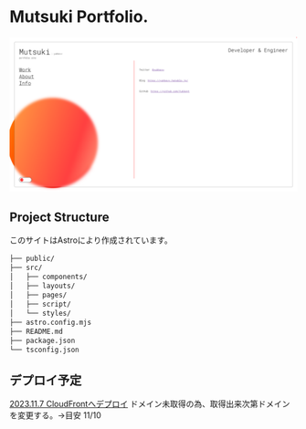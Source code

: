 # Mutsuki Portfolio.
<img alt="Demo" src="./src/images/Mutsuki_Portfolio.png" />

## Project Structure

このサイトはAstroにより作成されています。

```text
├── public/
├── src/
│   ├── components/
│   ├── layouts/
│   ├── pages/
│   ├── script/
│   └── styles/
├── astro.config.mjs
├── README.md
├── package.json
└── tsconfig.json
```

## デプロイ予定
[2023.11.7 CloudFrontへデプロイ](https://d5dduskphrrks.cloudfront.net/)
ドメイン未取得の為、取得出来次第ドメインを変更する。->目安 11/10
